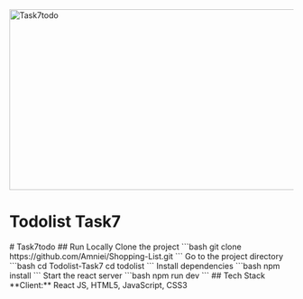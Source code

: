 <img src="https://socialify.git.ci/Nokwanda2000/Task7todo/image?language=1&owner=1&name=1&stargazers=1&theme=Light" alt="Task7todo" width="640" height="320" />
<h1>Todolist Task7</h1>
#   T a s k 7 t o d o 
 
 ## Run Locally
Clone the project
```bash
  git clone https://github.com/Amniei/Shopping-List.git
```
Go to the project directory
```bash
  cd Todolist-Task7
  cd todolist
```
Install dependencies
```bash
  npm install
```
Start the react server
```bash
  npm run dev
```
## Tech Stack
**Client:** React JS, HTML5, JavaScript, CSS3
